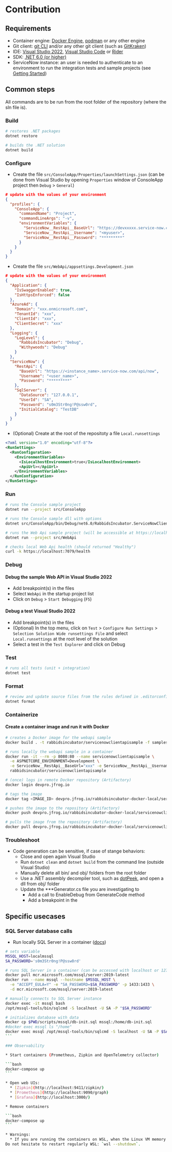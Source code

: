 # Contribution

## Requirements

* Container engine: [Docker Engine](https://docs.docker.com/engine/install/), [podman](https://podman.io/) or any other engine
* Git client: [git CLI](https://git-scm.com/) and/or any other git client (such as [GitKraken](https://www.gitkraken.com/))
* IDE: [Visual Studio 2022](https://visualstudio.microsoft.com/fr/vs/), [Visual Studio Code](https://code.visualstudio.com/)
or [Rider](https://www.jetbrains.com/rider/)
* SDK: [.NET 6.0 (or higher)](https://dotnet.microsoft.com/download)
* ServiceNow instance: an user is needed to authenticate to an environment to run the integration tests and sample projects
(see [Getting Started](./getting-started.md))

## Common steps

All commands are to be run from the root folder of the repository (where the sln file is).

### Build

```bash
# restores .NET packages
dotnet restore

# builds the .NET solution
dotnet build
```

### Configure

* Create the file `src/ConsoleApp/Properties/launchSettings.json` 
(can be done from Visual Studio by opening `Properties` window of ConsoleApp project then `Debug` > `General`)

```json
# update with the values of your environment
{
  "profiles": {
    "ConsoleApp": {
      "commandName": "Project",
      "commandLineArgs": "-v",
      "environmentVariables": {
        "ServiceNow__RestApi__BaseUrl": "https://devxxxxx.service-now.com/api/now",
        "ServiceNow__RestApi__Username": "<myuser>",
        "ServiceNow__RestApi__Password": "*********"
      }
    }
  }
}
```

* Create the file `src/WebApi/appsettings.Development.json`

```json
# update with the values of your environment
{
  "Application": {
    "IsSwaggerEnabled": true,
    "IsHttpsEnforced": false
  },
  "AzureAd": {
    "Domain": "xxx.onmicrosoft.com",
    "TenantId": "xxx",
    "ClientId": "xxx",
    "ClientSecret": "xxx"
  },
  "Logging": {
    "LogLevel": {
      "RabbidsIncubator": "Debug",
      "Withywoods": "Debug"
    }
  },
  "ServiceNow": {
    "RestApi": {
      "BaseUrl": "https://<instance_name>.service-now.com/api/now",
      "Username": "<user_name>",
      "Password": "*********"
    },
    "SqlServer": {
      "DataSource": "127.0.0.1",
      "UserId": "SA",
      "Password": "s0m3Str0ng!P@ssw0rd",
      "InitialCatalog": "TestDB"
    }
  }
}
```

* (Optional) Create at the root of the repositoty a file `Local.runsettings`

```xml
<?xml version="1.0" encoding="utf-8"?>
<RunSettings>
  <RunConfiguration>
    <EnvironmentVariables>
      <IsLocalhostEnvironment>true</IsLocalhostEnvironment>
      <ApiUrl></ApiUrl>
    </EnvironmentVariables>
  </RunConfiguration>
</RunSettings>
```

### Run

```bash
# runs the Console sample project
dotnet run --project src/ConsoleApp

# runs the Console sample dll with options
dotnet src/ConsoleApp/bin/Debug/net6.0/RabbidsIncubator.ServiceNowClient.ConsoleApp.dll -v

# runs the Web Api sample project (will be accessible at https://localhost:7079/swagger)
dotnet run --project src/WebApi

# checks local Web Api health (should returned "Healthy")
curl -k https://localhost:7079/health
```

### Debug

#### Debug the sample Web API in Visual Studio 2022

* Add breakpoint(s) in the files
* Select `WebApi` in the startup project list
* Click on `Debug` > `Start Debugging` (`F5`)

#### Debug a test Visual Studio 2022

* Add breakpoint(s) in the files
* (Optional) In the top menu, click on `Test` > `Configure Run Settings` > `Selection Solution Wide runsettings File`
and select `Local.runsettings` at the root level of the solution
* Select a test in the `Test Explorer` and click on Debug

### Test

```bash
# runs all tests (unit + integration)
dotnet test
```

### Format

```bash
# review and update source files from the rules defined in .editorconfig file
dotnet format
```

### Containerize

#### Create a container image and run it with Docker

```bash
# creates a Docker image for the webapi sample
docker build . -t rabbidsincubator/servicenowclientapisample -f samples/WebApiSample/Dockerfile --no-cache

# runs locally the webapi sample in a container
docker run -it --rm -p 8080:80 --name servicenowclientapisample \
  -e ASPNETCORE_ENVIRONMENT=Development \
  -e ServiceNow__RestApi__BaseUrl="xxx" -e ServiceNow__RestApi__Username="xxx" -e ServiceNow__RestApi__Password="xxx" \
  rabbidsincubator/servicenowclientapisample

# (once) logs in remote Docker repository (Artifactory)
docker login devpro.jfrog.io

# tags the image
docker tag <IMAGE_ID> devpro.jfrog.io/rabbidsincubator-docker-local/servicenowclientapisample

# pushes the image to the repository (Artifactory)
docker push devpro.jfrog.io/rabbidsincubator-docker-local/servicenowclientapisample

# pulls the image from the repository (Artifactory)
docker pull devpro.jfrog.io/rabbidsincubator-docker-local/servicenowclientapisample
```

### Troubleshoot

* Code generation can be sensitive, if case of stange behaviors:
  * Close and open again Visual Studio
  * Run `dotnet clean` and `dotnet build` from the command line (outside Visual Studio)
  * Manually delete all bin/ and obj/ folders from the root folder
  * Use a .NET assembly decompiler tool, such as [dotPeek](https://www.jetbrains.com/decompiler/), and open a dll from obj/ folder
  * Update the ***Generator.cs file you are investigating to
    * Add a call to EnableDebug from GenerateCode method
    * Add a breakpoint in the 

## Specific usecases

### SQL Server database calls

* Run locally SQL Server in a container ([docs](
https://docs.microsoft.com/en-us/sql/linux/quickstart-install-connect-docker))

````bash
# sets variable
MSSQL_HOST=localmssql
SA_PASSWORD='s0m3Str0ng!P@ssw0rd'

# runs SQL Server in a container (can be accessed with localhost or 127.0.0.1 as Data Source)
docker pull mcr.microsoft.com/mssql/server:2019-latest
docker run --name mssql --hostname $MSSQL_HOST \
  -e "ACCEPT_EULA=Y" -e "SA_PASSWORD=$SA_PASSWORD" -p 1433:1433 \
  -d mcr.microsoft.com/mssql/server:2019-latest

# manually connects to SQL Server instance
docker exec -it mssql bash
/opt/mssql-tools/bin/sqlcmd -S localhost -U SA -P "$SA_PASSWORD"

# initializes database with data
docker cp $PWD/scripts/mssql/db-init.sql mssql:/home/db-init.sql
#docker exec mssql ls "/home"
docker exec mssql /opt/mssql-tools/bin/sqlcmd -S localhost -U SA -P $SA_PASSWORD -i /home/db-init.sql
```

### Observability

* Start containers (Prometheus, Zipkin and OpenTelemetry collector)

```bash
docker-compose up
```

* Open web UIs:
  * [Zipkin](http://localhost:9411/zipkin/)
  * [Prometheus](http://localhost:9090/graph)
  * [Grafana](http://localhost:3000/)

* Remove containers

```bash
docker-compose up
```

* Warnings:
  * If you are running the containers on WSL, when the Linux VM memory is full you will face strange behaviors.
Do not hesitate to restart regularly WSL: `wsl --shutdown`.
